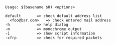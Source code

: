 
      Usage: $(basename $0) <options> 

      default		=> check default address list 
    	<foo@bar.com>	=> check entered mail address 
      -h			=> help dialog
      -m			=> monochrome output
      -i			=> show script information
      -cfrp			=> check for required packets

